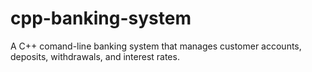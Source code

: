 # cpp-banking-system
A C++ comand-line banking system that manages customer accounts, deposits, withdrawals, and interest rates.
